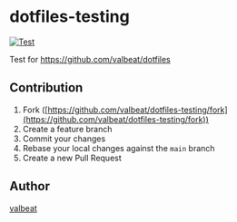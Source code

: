 # dotfiles-testing

[![Test](https://github.com/valbeat/dotfiles-testing/actions/workflows/test.yml/badge.svg)](https://github.com/valbeat/dotfiles-testing/actions/workflows/test.yml)

Test for https://github.com/valbeat/dotfiles


## Contribution

1. Fork ([https://github.com/valbeat/dotfiles-testing/fork](https://github.com/valbeat/dotfiles-testing/fork))
1. Create a feature branch
1. Commit your changes
1. Rebase your local changes against the `main` branch
1. Create a new Pull Request

## Author

[valbeat](https://github.com/valbeat)
